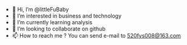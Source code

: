 - 👋 Hi, I’m @littleFuBaby
- 👀 I’m interested in business and technology
- 🌱 I’m currently learning analysis
- 💞️ I’m looking to collaborate on github
- 📫 How to reach me ? You can send e-mail to 520fys008@163.com

<!---
littleFuBaby/littleFuBaby is a ✨ special ✨ repository because its `README.md` (this file) appears on your GitHub profile.
You can click the Preview link to take a look at your changes.
--->
